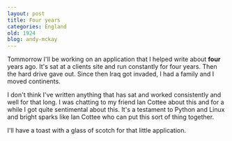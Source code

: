 ```yaml
---
layout: post
title: Four years
categories: England
old: 1924
blog: andy-mckay
---
```

<p>Tommorrow I'll be working on an application that I helped write about <b>four</b> years ago. It's sat at a clients site and run constantly for four years. Then the hard drive gave out. Since then Iraq got invaded, I had a family and I moved continents.</p>

<p>I don't think I've written anything that has sat and worked consistently and well for that long. I was chatting to my friend Ian Cottee about this and for a while I got quite sentimental about this. It's a testament to Python and Linux and bright sparks like Ian Cottee who can put this sort of thing together.</p>

<p>I'll have a toast with a glass of scotch for that little application.</p>